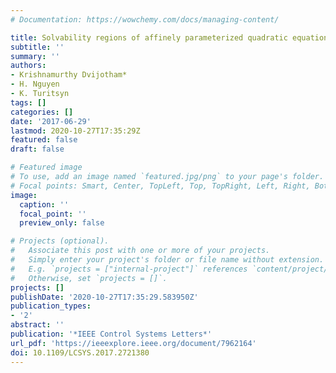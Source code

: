 ```yaml
---
# Documentation: https://wowchemy.com/docs/managing-content/

title: Solvability regions of affinely parameterized quadratic equations
subtitle: ''
summary: ''
authors:
- Krishnamurthy Dvijotham*
- H. Nguyen
- K. Turitsyn
tags: []
categories: []
date: '2017-06-29'
lastmod: 2020-10-27T17:35:29Z
featured: false
draft: false

# Featured image
# To use, add an image named `featured.jpg/png` to your page's folder.
# Focal points: Smart, Center, TopLeft, Top, TopRight, Left, Right, BottomLeft, Bottom, BottomRight.
image:
  caption: ''
  focal_point: ''
  preview_only: false

# Projects (optional).
#   Associate this post with one or more of your projects.
#   Simply enter your project's folder or file name without extension.
#   E.g. `projects = ["internal-project"]` references `content/project/deep-learning/index.md`.
#   Otherwise, set `projects = []`.
projects: []
publishDate: '2020-10-27T17:35:29.583950Z'
publication_types:
- '2'
abstract: ''
publication: '*IEEE Control Systems Letters*'
url_pdf: 'https://ieeexplore.ieee.org/document/7962164'
doi: 10.1109/LCSYS.2017.2721380
---
```

